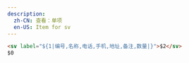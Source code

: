 ```yaml
---
description:
  zh-CN: 查看：单项
  en-US: Item for sv
---
```


```html
<sv label="${1|编号,名称,电话,手机,地址,备注,数量|}">$2</sv>
$0
```